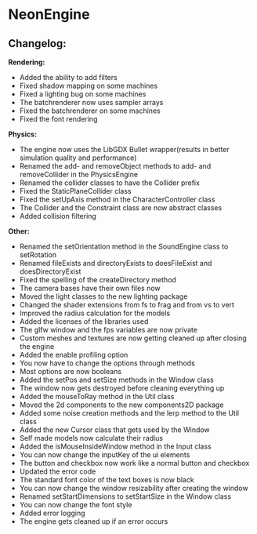 # NeonEngine

## Changelog:

**Rendering:**
- Added the ability to add filters
- Fixed shadow mapping on some machines
- Fixed a lighting bug on some machines
- The batchrenderer now uses sampler arrays
- Fixed the batchrenderer on some machines
- Fixed the font rendering

**Physics:**
- The engine now uses the LibGDX Bullet wrapper(results in better simulation quality and performance)
- Renamed the add- and removeObject methods to add- and removeCollider in the PhysicsEngine
- Renamed the collider classes to have the Collider prefix
- Fixed the StaticPlaneCollider class
- Fixed the setUpAxis method in the CharacterController class
- The Collider and the Constraint class are now abstract classes
- Added collision filtering

**Other:**
- Renamed the setOrientation method in the SoundEngine class to setRotation
- Renamed fileExists and directoryExists to doesFileExist and doesDirectoryExist
- Fixed the spelling of the createDirectory method
- The camera bases have their own files now
- Moved the light classes to the new lighting package
- Changed the shader extensions from fs to frag and from vs to vert
- Improved the radius calculation for the models
- Added the licenses of the libraries used
- The glfw window and the fps variables are now private
- Custom meshes and textures are now getting cleaned up after closing the engine
- Added the enable profiling option
- You now have to change the options through methods
- Most options are now booleans
- Added the setPos and setSize methods in the Window class
- The window now gets destroyed before cleaning everything up
- Added the mouseToRay method in the Util class
- Moved the 2d components to the new components2D package
- Added some noise creation methods and the lerp method to the Util class
- Added the new Cursor class that gets used by the Window
- Self made models now calculate their radius
- Added the isMouseInsideWindow method in the Input class
- You can now change the inputKey of the ui elements
- The button and checkbox now work like a normal button and checkbox
- Updated the error code
- The standard font color of the text boxes is now black
- You can now change the window resizability after creating the window
- Renamed setStartDimensions to setStartSize in the Window class
- You can now change the font style
- Added error logging
- The engine gets cleaned up if an error occurs